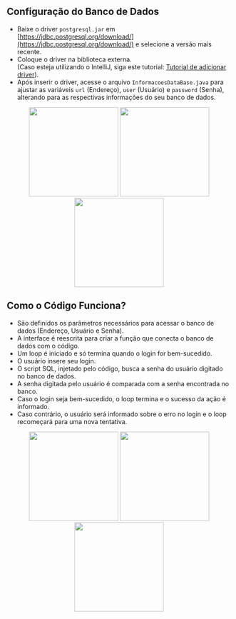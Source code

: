 ## Configuração do Banco de Dados  

- Baixe o driver `postgresql.jar` em [https://jdbc.postgresql.org/download/](https://jdbc.postgresql.org/download/) e selecione a versão mais recente.  
- Coloque o driver na biblioteca externa.  
  (Caso esteja utilizando o IntelliJ, siga este tutorial: [Tutorial de adicionar driver](https://www.notion.so/Tutorial-de-botar-drive-14261d6482058042868cc735933ab077?pvs=4)).  
- Após inserir o driver, acesse o arquivo `InformacoesDataBase.java` para ajustar as variáveis `url` (Endereço), `user` (Usuário) e `password` (Senha), alterando para as respectivas informações do seu banco de dados.  

<div align="center">  
<img src="https://64.media.tumblr.com/b14b512d03f19cda24cb3c5b7ae955dc/tumblr_pk4hjuwlWw1wr43bc_1280.gifv" width="200" height="200">  
  <img src="https://64.media.tumblr.com/9c132ba9431acba59ca094ad6ab42887/tumblr_pk4hjsd8hf1wr43bc_1280.gifv" width="200" height="200"> 
  <img src="https://64.media.tumblr.com/23bfe1fc96f9e0375f84b42c927a574d/tumblr_pk4hjupFAa1wr43bc_1280.gifv" width="200" height="200"> 
</div>  

## Como o Código Funciona?  

- São definidos os parâmetros necessários para acessar o banco de dados (Endereço, Usuário e Senha).  
- A interface é reescrita para criar a função que conecta o banco de dados com o código.  
- Um loop é iniciado e só termina quando o login for bem-sucedido.  
- O usuário insere seu login.  
- O script SQL, injetado pelo código, busca a senha do usuário digitado no banco de dados.  
- A senha digitada pelo usuário é comparada com a senha encontrada no banco.  
- Caso o login seja bem-sucedido, o loop termina e o sucesso da ação é informado.  
- Caso contrário, o usuário será informado sobre o erro no login e o loop recomeçará para uma nova tentativa.  

<div align="center">  
<img src="https://64.media.tumblr.com/9fce648725d44260c89066bcad2f0157/tumblr_pk4hjts7951wr43bc_1280.gifv" width="200" height="200">  
  <img src="https://64.media.tumblr.com/f1bb323f9ca6df470a5642023e6de256/tumblr_pk4hjvPFyA1wr43bc_1280.gifv" width="200" height="200"> 
  <img src="https://64.media.tumblr.com/a7352b1c74964ddba98f516acc197fd7/tumblr_pk4hjsVqKC1wr43bc_1280.gifv" width="200" height="200"> 
</div>  
